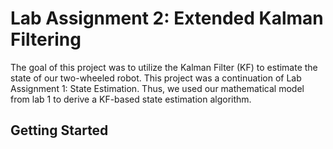 # Lab Assignment 2: Extended Kalman Filtering

The goal of this project was to utilize the Kalman Filter (KF) to estimate the state of our two-wheeled robot. This project was a continuation of Lab Assignment 1: State Estimation. Thus, we used our mathematical model from lab 1 to derive a KF-based state estimation algorithm. 
 
## Getting Started


